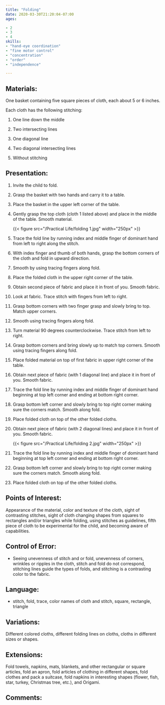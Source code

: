 ```yaml
---
title: "Folding"
date: 2020-03-30T21:20:04-07:00
ages:

- 2
- 3
- 4
skills:
- "hand-eye coordination"
- "fine motor control"
- "concentration"
- "order"
- "independence"

---
```


## Materials:

One basket containing five square pieces of cloth, each about 5 or 6 inches.

Each cloth has the following stitching: 

1. One line down the middle  

2. Two intersecting lines

3. One diagonal line

4. Two diagonal intersecting lines

5. Without stitching

## Presentation:

1. Invite the child to fold.

2. Grasp the basket with two hands and carry it to a table.

3. Place the basket in the upper left corner of the table.

4. Gently grasp the top cloth (cloth 1 listed above) and place in the middle of the table.  Smooth material.
   
   
   
   {{< figure src="/Practical Life/folding 1.jpg" width="250px" >}}
   
   

5. Trace the fold line by running index and middle finger of dominant hand from left to right along the stitch.

6. With index finger and thumb of both hands, grasp the bottom corners of the cloth and fold in upward direction.

7. Smooth by using tracing fingers along fold.

8. Place the folded cloth in the upper right corner of the table.

9. Obtain second piece of fabric and place it in front of you. Smooth fabric.

10. Look at fabric.  Trace stitch with fingers from left to right.

11. Grasp bottom corners with two finger grasp and slowly bring to top.  Match upper corners.  

12. Smooth using tracing fingers along fold.

13. Turn material 90 degrees counterclockwise.  Trace stitch from left to right.

14. Grasp bottom corners and bring slowly up to match top corners.  Smooth using tracing fingers along fold.

15. Place folded material on top of first fabric in upper right corner of the table.

16. Obtain next piece of fabric (with 1 diagonal line) and place it in front of you.  Smooth fabric.

17. Trace the fold line by running index and middle finger of dominant hand beginning at top left corner and ending at bottom right corner.

18. Grasp bottom left corner and slowly bring to top right corner making sure the corners match.  Smooth along fold.

19. Place folded cloth on top of the other folded cloths.

20. Obtain next piece of fabric (with 2 diagonal lines) and place it in front of you. Smooth fabric.
    
    
    
    {{< figure src="/Practical Life/folding 2.jpg" width="250px" >}}
    
    

21. Trace the fold line by running index and middle finger of dominant hand beginning at top left corner and ending at bottom right corner.

22. Grasp bottom left corner and slowly bring to top right corner making sure the corners match. Smooth along fold.

23. Place folded cloth on top of the other folded cloths.

## Points of Interest:

Appearance of the material, color and texture of the cloth, sight of contrasting stitches, sight of cloth changing shapes from squares to rectangles and/or triangles while folding, using stitches as guidelines, fifth piece of cloth to be experimental for the child, and becoming aware of capabilities.  

## Control of Error:

- Seeing unevenness of stitch and or fold, unevenness of corners, wrinkles or ripples in the cloth, stitch and fold do not correspond, stitching lines guide the types of folds, and stitching is a contrasting color to the fabric.

## Language:

- stitch, fold, trace, color names of cloth and stitch, square, rectangle, triangle

## Variations:

Different colored cloths, different folding lines on cloths, cloths in different sizes or shapes.

## Extensions:

Fold towels, napkins, mats, blankets, and other rectangular or square articles, fold an apron, fold articles of clothing in different shapes, fold clothes and pack a suitcase, fold napkins in interesting shapes (flower, fish, star, turkey, Christmas tree, etc.), and Origami.

## Comments:
